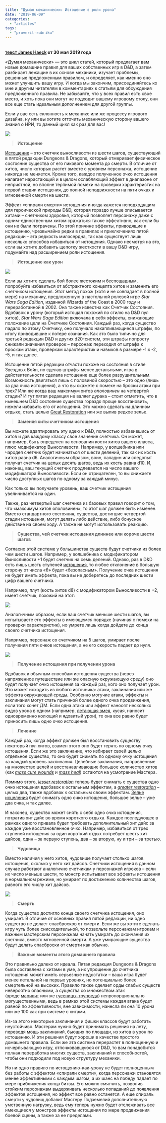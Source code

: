 ```yaml
---
title: "Думая механически: Истощение в роли урона"
date: "2019-06-09"
categories: 
  - "articles"
tags: 
  - "proverit-rubriku"
---
```


**[  
текст James Haeck](https://vk.com/away.php?to=https%3A%2F%2Fwww.dndbeyond.com%2Fmembers%2FJamesHaeck&cc_key=) от 30 мая 2019 года**

«Думая механически» — это цикл статей, который предлагает вам новые домашние правил для ваших собственных игр в D&D, а затем разбирает лежащие в их основе механики, изучает проблемы, решенные предложенным правилом, и определяет, как именно оно может улучшить вашу игру. И когда мы закончим, присоединяйтесь ко мне и другим читателям в комментариях к статьям для обсуждения предложенного правила. Не забывайте, что у всех правил есть свое место, и хоть пока они могут не подходит вашему игровому столу, они все еще стать идеальным дополнением для другой группы.

Если у вас есть склонность к механике или же процессу игрового дизайна, ну или вы хотите отточить механическую сторону вашего знания о НРИ, то данный цикл как раз для вас!

![](https://pp.userapi.com/c850120/v850120122/157ff3/LztOPVfCwAk.jpg)

> **Истощение**

[Истощение](https://vk.com/away.php?to=https%3A%2F%2Fwww.dndbeyond.com%2Fcompendium%2Frules%2Fbasic-rules%2Fappendix-a-conditions%23Exhaustion&cc_key=) – это счетчик выносливости из шести шагов, существующий в пятой редакции Dungeons & Dragons, который отмеривает физическое состояние существа от его пикового момента до смерти. В отличие от хитов, число которых растет вместе с уровнем персонажа, истощение никогда не меняется. Кроме того, каждое полученное очко истощения налагает нарастающий и в целом ослабляющий эффект в диапазоне от неприятной, но вполне терпимой помехи на проверки характеристик на первой стадии истощения, до полной неподвижности на пяти очках и мгновенной смерти на шести.

Эффект «спирали смерти» истощения иногда кажется неподходящим для героической природы D&D, которая гораздо лучше описывается хитами – счетчиком здоровья, который позволяет персонажу даже с одним-единственным хитом сражаться также эффективно, как если бы они не были потрачены. По этой причине эффекты, приводящие к истощению, чрезвычайно редки в правилах и приключениях пятой редакции – эта редкость милосердна, так как существует лишь несколько способов избавиться от истощения. Однако несмотря на это, если вы хотите добавить щепотку жесткости в вашу D&D игру, подумайте над расширением роли истощения.

> **Истощение как урон**

![](https://pp.userapi.com/c850120/v850120122/157ffc/mrWptmhlsJk.jpg)

Если вы хотите сделать бой более жестоким и беспощадным, попробуйте избавиться от абстрактного концепта хитов и заменить его счетчиком истощения. Этот метод похож (хотя и не совпадает в полной мере) на механику, предложенную в настольной ролевой игре _Star Wars Saga Edition_, изданной Wizards of the Coast в 2000 году и переработанной в 2002. Она также известна как Счетчик Состояния. Вдобавок к урону (который истощал похожий по стилю на D&D пул хитов), _Star Wars Saga Edition_ включала в себя эффекты, снижающие положение цели на Счетчике Состояния. Каждый раз, когда существо падало по этому Счетчику, оно получало накапливающиеся штрафы, по итогу приводившие к потере сознания. Как это было типично для третьей редакции D&D и других d20-систем, эти штрафы попросту снижали значения проверок – персонаж переходил от штрафа к броскам атаки, проверкам характеристик и навыков в размере -1 к -2, -5, и так далее.

Истощение пятой редакции отчасти похоже на состояния в стиле Звездных Войн, но сделав штрафы менее детальными, игра в действительности сделала истощение еще более разрушительным. Возможность двигаться лишь с половиной скоростью – это одно (лишь за два очка истощения), а что вы скажете о помехе на броски атаки при трех? Или же когда ваш максимум хитов _ополовинен_ на четвертой стадии? И тут пятая редакция не валяет дурака – стоит отметить, что в нынешнем D&D состояние существа гораздо проще восстановить, нежели избавить его от истощения. Это можно сделать на длинном отдыхе, стать целью [Great Restoration](https://vk.com/away.php?to=https%3A%2F%2Fwww.dndbeyond.com%2Fspells%2Fgreater-restoration&cc_key=) или же выпив редкое зелье.

> **Заменяя хиты счетчиком истощения**

Вы можете адаптировать эту идею к D&D, полностью избавившись от хитов и дав каждому классу свое значение счетчика. Он может, например, быть определен на основании кости хитов вашего класса, плюс модификатор Выносливости. Например, у волшебника или чародея счетчик будет начинаться от шести делений, так как их кость хитов равна d6. Аналогичным образом, воин, паладин или следопыт получат счетчик на целых десять шагов, ведь их кость равна d10. И, наконец, ваш текущий счетчик продлевается на число вашего модификатора Выносливости. Если он отрицателен, то вы снижаете число доступных шагов по одному за каждый минус.

Как только вы получаете уровень, ваш счетчик истощения увеличивается на один.

Также, раз четвертый шаг счетчика из базовых правил говорит о том, что «максимум хитов ополовинен», то этот шаг должен быть изменен. Вместо стандартного состояния, существа, достигшие четвертой стадии истощения, могут делать либо действие, либо бонусное действие на своем ходу. А также не могут использовать реакцию.

> **Существа, чей счетчик истощения длиннее или короче шести шагов**

Согласно этой системе у большинства существ будут счетчики из более чем шести шагов. Например, у волшебника с модификатором Выносливости +1 будет счетчик на семь делений. Однако, раз в D&D есть лишь шесть ступеней [истощения](https://vk.com/away.php?to=https%3A%2F%2Fwww.dndbeyond.com%2Fcompendium%2Frules%2Fbasic-rules%2Fappendix-a-conditions%23Exhaustion&cc_key=), то любое отклонение в большую сторону от числа «6» будет «безопасным». Получение очка истощения не будет иметь эффекта, пока вы не доберетесь до последних шести цифр вашего счетчика.

Например, плут (кость хитов d8) с модификатором Выносливости в +2, имеет счетчик, похожий на этот:

![](https://pp.userapi.com/c850120/v850120122/158004/CvZxQFi_Ma0.jpg)

Аналогичным образом, если ваш счетчик меньше шести шагов, вы испытываете его эффекты в имеющемся порядке (начиная с помехи на проверки характеристик), но умрете лишь когда дойдете до конца своего счетчика истощения.

Например, персонаж со счетчиком на 5 шагов, умирает после получения пяти очков истощения, а не его скорость падает до нуля.

![](https://pp.userapi.com/c850120/v850120122/15800d/t8ussX9dukw.jpg)

> **Получение истощения при получении урона**

Вдобавок к обычным способам истощения существа (через напряженное путешествие или же опасную окружающую среду) оно будет получает очко истощения за каждый раз, кого оно получает урон. Это может исходить из любого источника: атаки, заклинания или же эффекта окружающей среды. Особенно могучие атаки, эффекты и заклинания могут стать причиной более одного очка продвижения, если того хочет ДМ. Если одна атака или эффект наносят несколько видов урона в одном (например, [летающая змея](https://vk.com/away.php?to=https%3A%2F%2Fwww.dndbeyond.com%2Fmonsters%2Fflying-snake&cc_key=), кусая, наносит одновременно колющий и ядовитый урон), то она все равно будет приносить лишь одно очко истощения.

> **Лечение**

Каждый раз, когда эффект должен был восстановить существу некоторый пул хитов, взамен этого оно будет терять по одному очку истощения. Если же это заклинание, что избирает своей целью отдельное существо, то оно будет снимать по одному очку истощения за каждый уровень заклинания. Целебные заклинания, направленные на множество целей и восстанавливающие большое количество хитов (как _[mass cure wounds](https://vk.com/away.php?to=https%3A%2F%2Fwww.dndbeyond.com%2Fspells%2Fmass-cure-wounds&cc_key=)_ и _[mass heal](https://vk.com/away.php?to=https%3A%2F%2Fwww.dndbeyond.com%2Fspells%2Fmass-heal&cc_key=)_) остаются на усмотрение Мастера.

Помимо этого, _[lesser restoration](https://vk.com/away.php?to=https%3A%2F%2Fwww.dndbeyond.com%2Fspells%2Flesser-restoration&cc_key=)_ теперь будет снимать с существа одно очко истощения вдобавок к остальным эффектам, а _[greater restoration](https://vk.com/away.php?to=https%3A%2F%2Fwww.dndbeyond.com%2Fspells%2Fgreater-restoration&cc_key=)_ – целых два, также вдобавок к остальным своим эффектам. [Зелье исцеления](https://vk.com/away.php?to=https%3A%2F%2Fwww.dndbeyond.com%2Fmagic-items%2Fpotion-of-healing&cc_key=) будет снимать одно очко истощения, большое зелье – уже два очка, и так далее.

И наконец, существо может снять с себя одно очко истощения, потратив хит дайс во время короткого отдыха. Каждое последующее в рамках одного привала будет требовать дополнительный хит дайс за каждое уже восстановленное очко. Например, избавиться от трех ступеней истощения за один короткий отдых потребует шесть хит дайсов, один – за первую ступень, два – за вторую, ну и три – за третью.

> **Чудовища**

Вместо наличия у него хитов, чудовище получает столько шагов истощения, сколько у него хит дайсов. Счетчики истощения в данном случае работают аналогично счетчикам у персонажей игроков – если их число меньше шести, то монстр испытывает все эффекты истощения в нормальном режиме, но умирает по достижению количества шагов, равного его числу хит дайсов.

![](https://pp.userapi.com/c850120/v850120122/158036/qXTH018EusU.jpg)

> **Смерть**

Когда существо достигло конца своего счетчика истощения, оно умирает. В отличие от основных правил пятой редакции, ни одно существо не делает спасбросков от смерти. Если же вы хотите сделать игру чуть более снисходительной, то позвольте персонажам игрокам и важным мастерским персонажам начать умирать до окончания их счетчика, вместо мгновенной смерти. А уже умирающие существа будут делать спасброски от смерти как обычно.

> **Важные моменты этого домашнего правила**

Это правильно далеко от идеала. Пятая редакция Dungeons & Dragons была составлена с хитами в уме, а их упрощение до счетчика истощения может иметь серьезные недостатки – ваша игра будет менее летальной на первых уровнях, но потенциально более смертельной на высоких. Правило также сделает орды слабых существ невероятно опасными, а существа со множеством атак (вроде [марилит](https://vk.com/away.php?to=https%3A%2F%2Fwww.dndbeyond.com%2Fmonsters%2Fmarilith&cc_key=) или же [гусеницы-трупоеда](https://vk.com/away.php?to=https%3A%2F%2Fwww.dndbeyond.com%2Fmonsters%2Fcarrion-crawler&cc_key=)) непропорционально могущественными, ведь в рамках этой системы каждая атака будет равной по эффективности, вне зависимости, нанесла ли она 10 урона или же 100 как при системе с хитами.

Из-за этого некоторые заклинания и фишки классов будут работать неустойчиво. Мастерам нужно будет принимать решения на лету, переводя мощь заклинаний, бьющих по площади, из хитов в урон по истощению. И эти решения будут хороши в качестве простого домашнего правила. Если же эта система перерастет в полноценную и исчерпывающую игру, отпочковавшуюся от D&D, то вам понадобится полная переработка многих существ, заклинаний и способностей, чтобы они подходили под новую структуру механики.

Но ни одно правило по истощению-как-урону не будет полноценным без работы с эффектом «спирали смерти», когда персонажи становятся менее эффективными с каждым шагом, а их шанс на победу падает по мере приближения конца битвы. Его можно смягчить, позволив стойким персонажам выдерживать несколько попаданий до появления эффектов истощения, но эффект все равно останется. А еще спираль смерти у чудовищ добавит Мастеру Подземелий дополнительную умственную нагрузку, ведь ему теперь нужно будет отслеживать все имеющиеся у монстров эффекты истощения по мере продвижения боевой сцены, а также за ее пределами.
